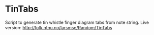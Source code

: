 # TinTabs
Script to generate tin whistle finger diagram tabs from note string.
Live version: http://folk.ntnu.no/larsmse/Random/TinTabs
